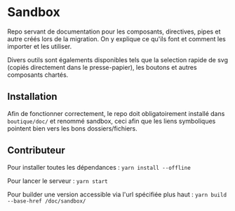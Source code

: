 # Sandbox

Repo servant de documentation pour les composants, directives, pipes et autre créés lors de la migration. On y explique ce qu'ils font et comment les importer et les utiliser.

Divers outils sont égalements disponibles tels que la selection rapide de svg (copiés directement dans le presse-papier), les boutons et autres composants chartés.

## Installation

Afin de fonctionner correctement, le repo doit obligatoirement installé dans `boutique/doc/` et renommé sandbox, ceci afin que les liens symboliques pointent bien vers les bons dossiers/fichiers.

## Contributeur

Pour installer toutes les dépendances : `yarn install --offline`

Pour lancer le serveur : `yarn start`

Pour builder une version accessible via l'url spécifiée plus haut : `yarn build --base-href /doc/sandbox/`
